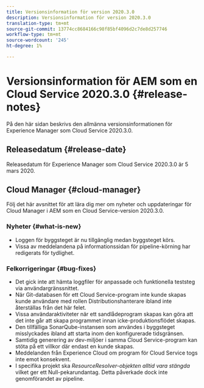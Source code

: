 ```yaml
---
title: Versionsinformation för version 2020.3.0
description: Versionsinformation för version 2020.3.0
translation-type: tm+mt
source-git-commit: 13774cc8684166c98f85bf4096d2c7de8d257746
workflow-type: tm+mt
source-wordcount: '245'
ht-degree: 1%

---
```



# Versionsinformation för AEM som en Cloud Service 2020.3.0 {#release-notes}

På den här sidan beskrivs den allmänna versionsinformationen för Experience Manager som Cloud Service 2020.3.0.

## Releasedatum {#release-date}

Releasedatum för Experience Manager som Cloud Service 2020.3.0 är 5 mars 2020.

## Cloud Manager {#cloud-manager}

Följ det här avsnittet för att lära dig mer om nyheter och uppdateringar för Cloud Manager i AEM som en Cloud Service-version 2020.3.0.

### Nyheter {#what-is-new}

* Loggen för byggsteget är nu tillgänglig medan byggsteget körs.
* Vissa av meddelandena på informationssidan för pipeline-körning har redigerats för tydlighet.

### Felkorrigeringar {#bug-fixes}

* Det gick inte att hämta loggfiler för anpassade och funktionella teststeg via användargränssnittet.
* När Git-databasen för ett Cloud Service-program inte kunde skapas kunde användare med rollen Distributionshanterare ibland inte återställas från det här felet.
* Vissa användaraktiviteter när ett sandlådeprogram skapas kan göra att det inte går att skapa programmet innan icke-produktionsflödet skapas.
* Den tillfälliga SonarQube-instansen som användes i byggsteget misslyckades ibland att starta inom den konfigurerade tidsgränsen.
* Samtidig generering av dev-miljöer i samma Cloud Service-program kan stöta på ett villkor där endast en kunde skapas.
* Meddelanden från Experience Cloud om program för Cloud Service togs inte emot konsekvent.
* I specifika projekt ska *ResourceResolver-objekten alltid vara stängda* vilket ger ett Null-pekarundantag. Detta påverkade dock inte genomförandet av pipeline.

